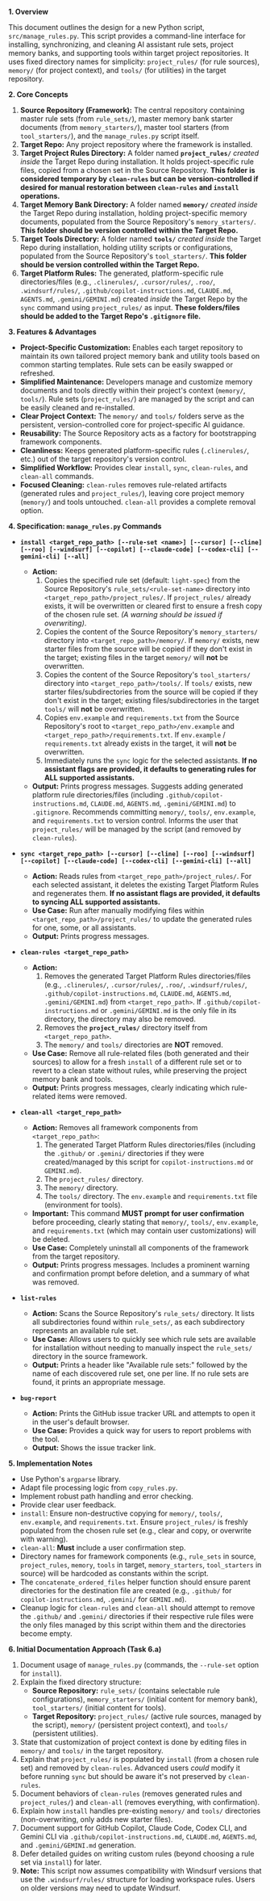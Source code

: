 **1. Overview**

This document outlines the design for a new Python script, `src/manage_rules.py`. This script provides a command-line interface for installing, synchronizing, and cleaning AI assistant rule sets, project memory banks, and supporting tools within target project repositories. It uses fixed directory names for simplicity: `project_rules/` (for rule sources), `memory/` (for project context), and `tools/` (for utilities) in the target repository.

**2. Core Concepts**

1.  **Source Repository (Framework):** The central repository containing master rule sets (from `rule_sets/`), master memory bank starter documents (from `memory_starters/`), master tool starters (from `tool_starters/`), and the `manage_rules.py` script itself.
2.  **Target Repo:** Any project repository where the framework is installed.
3.  **Target Project Rules Directory:** A folder named **`project_rules/`** *created inside* the Target Repo during installation. It holds project-specific rule files, copied from a chosen set in the Source Repository. **This folder is considered temporary by `clean-rules` but can be version-controlled if desired for manual restoration between `clean-rules` and `install` operations.**
4.  **Target Memory Bank Directory:** A folder named **`memory/`** *created inside* the Target Repo during installation, holding project-specific memory documents, populated from the Source Repository's `memory_starters/`. **This folder should be version controlled within the Target Repo.**
5.  **Target Tools Directory:** A folder named **`tools/`** *created inside* the Target Repo during installation, holding utility scripts or configurations, populated from the Source Repository's `tool_starters/`. **This folder should be version controlled within the Target Repo.**
6.  **Target Platform Rules:** The generated, platform-specific rule directories/files (e.g., `.clinerules/`, `.cursor/rules/`, `.roo/`, `.windsurf/rules/`, `.github/copilot-instructions.md`, `CLAUDE.md`, `AGENTS.md`, `.gemini/GEMINI.md`) created *inside* the Target Repo by the `sync` command using `project_rules/` as input. **These folders/files should be added to the Target Repo's `.gitignore` file.**

**3. Features & Advantages**

*   **Project-Specific Customization:** Enables each target repository to maintain its own tailored project memory bank and utility tools based on common starting templates. Rule sets can be easily swapped or refreshed.
*   **Simplified Maintenance:** Developers manage and customize memory documents and tools directly within their project's context (`memory/`, `tools/`). Rule sets (`project_rules/`) are managed by the script and can be easily cleaned and re-installed.
*   **Clear Project Context:** The `memory/` and `tools/` folders serve as the persistent, version-controlled core for project-specific AI guidance.
*   **Reusability:** The Source Repository acts as a factory for bootstrapping framework components.
*   **Cleanliness:** Keeps generated platform-specific rules (`.clinerules/`, etc.) out of the target repository's version control.
*   **Simplified Workflow:** Provides clear `install`, `sync`, `clean-rules`, and `clean-all` commands.
*   **Focused Cleaning:** `clean-rules` removes rule-related artifacts (generated rules and `project_rules/`), leaving core project memory (`memory/`) and tools untouched. `clean-all` provides a complete removal option.

**4. Specification: `manage_rules.py` Commands**

*   **`install <target_repo_path> [--rule-set <name>] [--cursor] [--cline] [--roo] [--windsurf] [--copilot] [--claude-code] [--codex-cli] [--gemini-cli] [--all]`**
    *   **Action:**
        1.  Copies the specified rule set (default: `light-spec`) from the Source Repository's `rule_sets/<rule-set-name>` directory into `<target_repo_path>/project_rules/`. If `project_rules/` already exists, it will be overwritten or cleared first to ensure a fresh copy of the chosen rule set. *(A warning should be issued if overwriting)*.
        2.  Copies the content of the Source Repository's `memory_starters/` directory into `<target_repo_path>/memory/`. If `memory/` exists, new starter files from the source will be copied if they don't exist in the target; existing files in the target `memory/` will **not** be overwritten.
        3.  Copies the content of the Source Repository's `tool_starters/` directory into `<target_repo_path>/tools/`. If `tools/` exists, new starter files/subdirectories from the source will be copied if they don't exist in the target; existing files/subdirectories in the target `tools/` will **not** be overwritten.
        4.  Copies `env.example` and `requirements.txt` from the Source Repository's root to `<target_repo_path>/env.example` and `<target_repo_path>/requirements.txt`. If `env.example` / `requirements.txt` already exists in the target, it will **not** be overwritten.
        5.  Immediately runs the `sync` logic for the selected assistants. **If no assistant flags are provided, it defaults to generating rules for ALL supported assistants.**
    *   **Output:** Prints progress messages. Suggests adding generated platform rule directories/files (including `.github/copilot-instructions.md`, `CLAUDE.md`, `AGENTS.md`, `.gemini/GEMINI.md`) to `.gitignore`. Recommends committing `memory/`, `tools/`, `env.example`, and `requirements.txt` to version control. Informs the user that `project_rules/` will be managed by the script (and removed by `clean-rules`).

*   **`sync <target_repo_path> [--cursor] [--cline] [--roo] [--windsurf] [--copilot] [--claude-code] [--codex-cli] [--gemini-cli] [--all]`**
    *   **Action:** Reads rules from `<target_repo_path>/project_rules/`. For each selected assistant, it deletes the existing Target Platform Rules and regenerates them. **If no assistant flags are provided, it defaults to syncing ALL supported assistants.**
    *   **Use Case:** Run after manually modifying files within `<target_repo_path>/project_rules/` to update the generated rules for one, some, or all assistants.
    *   **Output:** Prints progress messages.

*   **`clean-rules <target_repo_path>`**
    *   **Action:**
        1.  Removes the generated Target Platform Rules directories/files (e.g., `.clinerules/`, `.cursor/rules/`, `.roo/`, `.windsurf/rules/`, `.github/copilot-instructions.md`, `CLAUDE.md`, `AGENTS.md`, `.gemini/GEMINI.md`) from `<target_repo_path>`. If `.github/copilot-instructions.md` or `.gemini/GEMINI.md` is the only file in its directory, the directory may also be removed.
        2.  Removes the **`project_rules/`** directory itself from `<target_repo_path>`.
        3.  The `memory/` and `tools/` directories are **NOT** removed.
    *   **Use Case:** Remove all rule-related files (both generated and their sources) to allow for a fresh `install` of a different rule set or to revert to a clean state without rules, while preserving the project memory bank and tools.
    *   **Output:** Prints progress messages, clearly indicating which rule-related items were removed.

*   **`clean-all <target_repo_path>`**
    *   **Action:** Removes all framework components from `<target_repo_path>`:
        1.  The generated Target Platform Rules directories/files (including the `.github/` or `.gemini/` directories if they were created/managed by this script for `copilot-instructions.md` or `GEMINI.md`).
        2.  The `project_rules/` directory.
        3.  The `memory/` directory.
        4.  The `tools/` directory. The `env.example` and `requirements.txt` file (environment for tools).
    *   **Important:** This command **MUST prompt for user confirmation** before proceeding, clearly stating that `memory/`, `tools/`, `env.example`, and `requirements.txt` (which may contain user customizations) will be deleted.
    *   **Use Case:** Completely uninstall all components of the framework from the target repository.
    *   **Output:** Prints progress messages. Includes a prominent warning and confirmation prompt before deletion, and a summary of what was removed.

*   **`list-rules`**
    *   **Action:** Scans the Source Repository's `rule_sets/` directory. It lists all subdirectories found within `rule_sets/`, as each subdirectory represents an available rule set.
    *   **Use Case:** Allows users to quickly see which rule sets are available for installation without needing to manually inspect the `rule_sets/` directory in the source framework.
    *   **Output:** Prints a header like "Available rule sets:" followed by the name of each discovered rule set, one per line. If no rule sets are found, it prints an appropriate message.

*   **`bug-report`**
    *   **Action:** Prints the GitHub issue tracker URL and attempts to open it in the user's default browser.
    *   **Use Case:** Provides a quick way for users to report problems with the tool.
    *   **Output:** Shows the issue tracker link.

**5. Implementation Notes**

*   Use Python's `argparse` library.
*   Adapt file processing logic from `copy_rules.py`.
*   Implement robust path handling and error checking.
*   Provide clear user feedback.
*   `install`: Ensure non-destructive copying for `memory/`, `tools/`, `env.example`, and `requirements.txt`. Ensure `project_rules/` is freshly populated from the chosen rule set (e.g., clear and copy, or overwrite with warning).
*   `clean-all`: **Must** include a user confirmation step.
*   Directory names for framework components (e.g., `rule_sets` in source, `project_rules`, `memory`, `tools` in target, `memory_starters`, `tool_starters` in source) will be hardcoded as constants within the script.
*   The `concatenate_ordered_files` helper function should ensure parent directories for the destination file are created (e.g., `.github/` for `copilot-instructions.md`, `.gemini/` for `GEMINI.md`).
*   Cleanup logic for `clean-rules` and `clean-all` should attempt to remove the `.github/` and `.gemini/` directories if their respective rule files were the only files managed by this script within them and the directories become empty.

**6. Initial Documentation Approach (Task 6.a)**

1.  Document usage of `manage_rules.py` (commands, the `--rule-set` option for `install`).
2.  Explain the fixed directory structure:
    *   **Source Repository:** `rule_sets/` (contains selectable rule configurations), `memory_starters/` (initial content for memory bank), `tool_starters/` (initial content for tools).
    *   **Target Repository:** `project_rules/` (active rule sources, managed by the script), `memory/` (persistent project context), and `tools/` (persistent utilities).
3.  State that customization of project context is done by editing files in `memory/` and `tools/` in the target repository.
4.  Explain that `project_rules/` is populated by `install` (from a chosen rule set) and removed by `clean-rules`. Advanced users *could* modify it before running `sync` but should be aware it's not preserved by `clean-rules`.
5.  Document behaviors of `clean-rules` (removes generated rules and `project_rules/`) and `clean-all` (removes everything, with confirmation).
6.  Explain how `install` handles pre-existing `memory/` and `tools/` directories (non-overwriting, only adds new starter files).
7.  Document support for GitHub Copilot, Claude Code, Codex CLI, and Gemini CLI via `.github/copilot-instructions.md`, `CLAUDE.md`, `AGENTS.md`, and `.gemini/GEMINI.md` generation.
8.  Defer detailed guides on writing custom rules (beyond choosing a rule set via `install`) for later.
9.  **Note:** This script now assumes compatibility with Windsurf versions that use the `.windsurf/rules/` structure for loading workspace rules. Users on older versions may need to update Windsurf.
